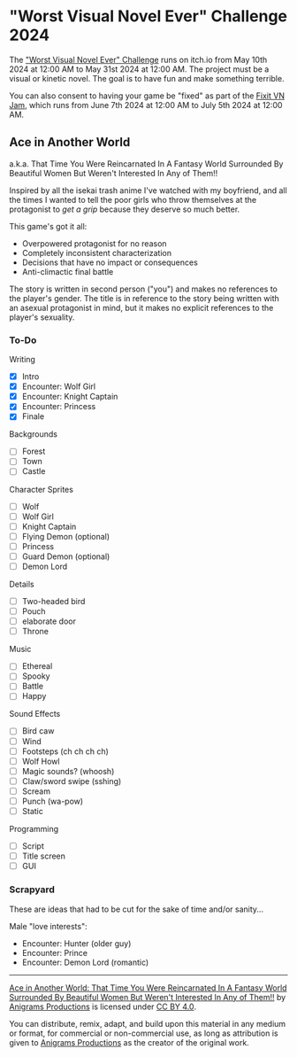 # "Worst Visual Novel Ever" Challenge 2024

The ["Worst Visual Novel Ever" Challenge](https://itch.io/jam/worstvn2024) runs on itch.io from May 10th 2024 at 12:00 AM to May 31st 2024 at 12:00 AM. The project must be a visual or kinetic novel. The goal is to have fun and make something terrible.

You can also consent to having your game be "fixed" as part of the [Fixit VN Jam](https://itch.io/jam/fixitvn), which runs from June 7th 2024 at 12:00 AM to July 5th 2024 at 12:00 AM.

## Ace in Another World
a.k.a. That Time You Were Reincarnated In A Fantasy World Surrounded By Beautiful Women But Weren't Interested In Any of Them!!

Inspired by all the isekai trash anime I've watched with my boyfriend, and all the times I wanted to tell the poor girls who throw themselves at the protagonist to _get a grip_ because they deserve so much better.

This game's got it all:
* Overpowered protagonist for no reason
* Completely inconsistent characterization
* Decisions that have no impact or consequences
* Anti-climactic final battle

The story is written in second person ("you") and makes no references to the player's gender. The title is in reference to the story being written with an asexual protagonist in mind, but it makes no explicit references to the player's sexuality.

### To-Do

Writing
- [x] Intro
- [x] Encounter: Wolf Girl
- [x] Encounter: Knight Captain
- [x] Encounter: Princess
- [x] Finale

Backgrounds
- [ ] Forest
- [ ] Town
- [ ] Castle

Character Sprites
- [ ] Wolf
- [ ] Wolf Girl
- [ ] Knight Captain
- [ ] Flying Demon (optional)
- [ ] Princess
- [ ] Guard Demon (optional)
- [ ] Demon Lord

Details
- [ ] Two-headed bird
- [ ] Pouch
- [ ] elaborate door
- [ ] Throne

Music
- [ ] Ethereal
- [ ] Spooky
- [ ] Battle
- [ ] Happy

Sound Effects
- [ ] Bird caw
- [ ] Wind
- [ ] Footsteps (ch ch ch ch)
- [ ] Wolf Howl
- [ ] Magic sounds? (whoosh)
- [ ] Claw/sword swipe (sshing)
- [ ] Scream
- [ ] Punch (wa-pow)
- [ ] Static

Programming
- [ ] Script
- [ ] Title screen
- [ ] GUI

### Scrapyard

These are ideas that had to be cut for the sake of time and/or sanity...

Male "love interests":
- Encounter: Hunter (older guy)
- Encounter: Prince
- Encounter: Demon Lord (romantic)

---

<p xmlns:cc="http://creativecommons.org/ns#" xmlns:dct="http://purl.org/dc/terms/"><a property="dct:title" rel="cc:attributionURL" href="https://gitlab.com/anigrams-productions/games/game-jams/worst-vn-ever-2024">Ace in Another World: That Time You Were Reincarnated In A Fantasy World Surrounded By Beautiful Women But Weren't Interested In Any of Them!!</a> by <a rel="cc:attributionURL dct:creator" property="cc:attributionName" href="https://anigramsproductions.com">Anigrams Productions</a> is licensed under <a href="https://creativecommons.org/licenses/by/4.0/?ref=chooser-v1" target="_blank" rel="license noopener noreferrer" style="display:inline-block;">CC BY 4.0</a>.</p>

You can distribute, remix, adapt, and build upon this material in any medium or format, for commercial or non-commercial use, as long as attribution is given to <a href="https://anigramsproductions.com">Anigrams Productions</a> as the creator of the original work.